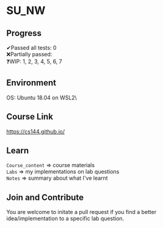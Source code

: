 # SU_NW

## Progress
✔Passed all tests: 0\
❌Partially passed: \
❓WIP: 1, 2, 3, 4, 5, 6, 7

## Environment
OS: Ubuntu 18.04 on WSL2\

## Course Link
https://cs144.github.io/

## Learn
`Course_content` => course materials\
`Labs` => my implementations on lab questions\
`Notes` => summary about what I've learnt

## Join and Contribute
You are welcome to initate a pull request if you find a better idea/implementation to a specific lab question.